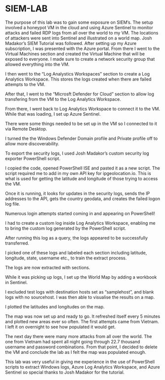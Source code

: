 # SIEM-LAB
The purpose of this lab was to gain some exposure on SIEM’s. The setup involved a honeypot VM in the cloud and using Azure Sentinel to monitor attacks and failed RDP logs from all over the world to my VM. The locations of attackers were sent into Sentinel and illustrated on a world map. Josh Madakor’s SIEM Tutorial was followed.
After setting up my Azure subscription, I was presented with  the Azure portal. From there I went to the Virtual Machines section and created the Virtual Machine that will be exposed to everyone. I made sure to create a network security group that allowed everything into the VM.


I then went to the “Log Analystics Workspaces” section to create a Log Analytics Workspace. This stores the logs created when there are failed attempts to the VM.


After that, I went to the “Microsft Defender for Cloud” section to allow log transfering from the VM to the Log Analytics Workspace. 

From there, I went back to Log Analytics Workspace to connect it to the VM. While that was loading, I set up Azure Sentinel. 


There were some things needed to be set up in the VM so I connected to it via Remote Desktop.


I turned the the Windows Defender Domain profile and Private profile off to allow more discoverability. 


To export the security logs, I used Josh Madakor’s custom security log exporter PowerShell script.

I copied the code, opened PowerShell ISE and pasted it as a new script. The script required me to add in my own API key for ipgeolocation.io. This is what is used for getting the latitude and longitude of those trying to access the VM.


Once it is running, it looks for updates in the security logs, sends the IP addresses to the API, gets the country geodata, and creates the failed logon log file.

Numerous login attempts started coming in and appearing on PowerShell!


I had to create a custom log inside Log Analytics Workspace, enabling me to bring the custom log generated by the PowerShell script.




After running this log as a query, the logs appeared to be successfully transferred.

I picked one of these logs and labeled each section including latitude, longitude, state, username etc., to train the extract process.


The logs are now extracted with sections.

While it was picking up logs, I set up the World Map by adding a workbook in Sentinel.



I excluded test logs with destination hosts set as “samplehost”, and blank logs with no sourcehost.
I was then able to visualise the results on a map.

I plotted the latitudes and longitudes on the map.

The map was now set up and ready to go. It refreshed itself every 5 minutes and plotted new areas ever so often. The first attempts came from Vietnam. I left it on overnight to see how populated it would get.




The next day there were many more attacks from all over the world. The one from Vietnam had spent all night going through 22.7 thousand username and password combinations. From that point, I decided to delete the VM and conclude the lab as I felt the map was populated enough. 

This lab was very useful in giving me experience in the use of PowerShell scripts to extract Windows logs, Azure Log Analytics Workspace, and Azure Sentinel so special thanks to Josh Madakor for the tutorial.



